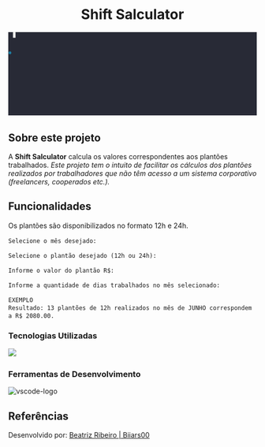<h1 align="center">Shift Salculator</h1>

![Shift Calculator](assets/plantao.gif)

##  Sobre este projeto

A **Shift Salculator** calcula os valores correspondentes aos plantões trabalhados. *Este projeto tem o intuito de facilitar os cálculos dos plantões realizados por trabalhadores que não têm acesso a um sistema corporativo (freelancers, cooperados etc.).*  

##  Funcionalidades
Os plantões são disponibilizados no formato 12h e 24h. 

```
Selecione o mês desejado:
```

```
Selecione o plantão desejado (12h ou 24h):
```

```
Informe o valor do plantão R$:
```

```
Informe a quantidade de dias trabalhados no mês selecionado:
```

```
EXEMPLO
Resultado: 13 plantões de 12h realizados no mês de JUNHO correspondem a R$ 2080.00. 
```

### Tecnologias Utilizadas

  <p display="inline-block">
  <a href="https://skillicons.dev">
    <img src="https://skillicons.dev/icons?i=py" />
  </a>
                   
### Ferramentas de Desenvolvimento

<p display="inline-block">
  <img width="48" src="https://upload.wikimedia.org/wikipedia/commons/thumb/9/9a/Visual_Studio_Code_1.35_icon.svg/2048px-Visual_Studio_Code_1.35_icon.svg.png" alt="vscode-logo"/>
</p>

## Referências

Desenvolvido por: <a href="https://github.com/Biiars00" target="_blank"> Beatriz Ribeiro | Biiars00 </a>
